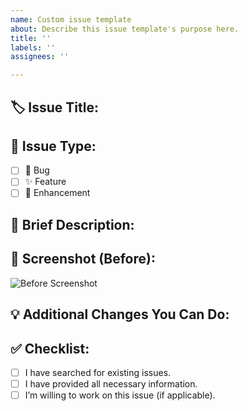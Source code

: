 ```yaml
---
name: Custom issue template
about: Describe this issue template's purpose here.
title: ''
labels: ''
assignees: ''

---
```


## 🏷️ Issue Title:
<!-- A short, clear title for the issue -->
<Write your issue title here>

## 🚨 Issue Type:
<!-- Select one -->
- [ ] 🐞 Bug  
- [ ] ✨ Feature  
- [ ] 🔧 Enhancement  

## 📝 Brief Description:
<!-- A concise explanation of the issue or suggestion -->

## 📸 Screenshot (Before):
<!-- Upload or paste the image showing the current issue (if applicable) -->
![Before Screenshot](url-or-drag-drop-image-here)

## 💡 Additional Changes You Can Do:
<!-- Describe if you're willing to contribute or suggest improvements beyond the main issue -->

## ✅ Checklist:
- [ ] I have searched for existing issues.
- [ ] I have provided all necessary information.
- [ ] I’m willing to work on this issue (if applicable).

